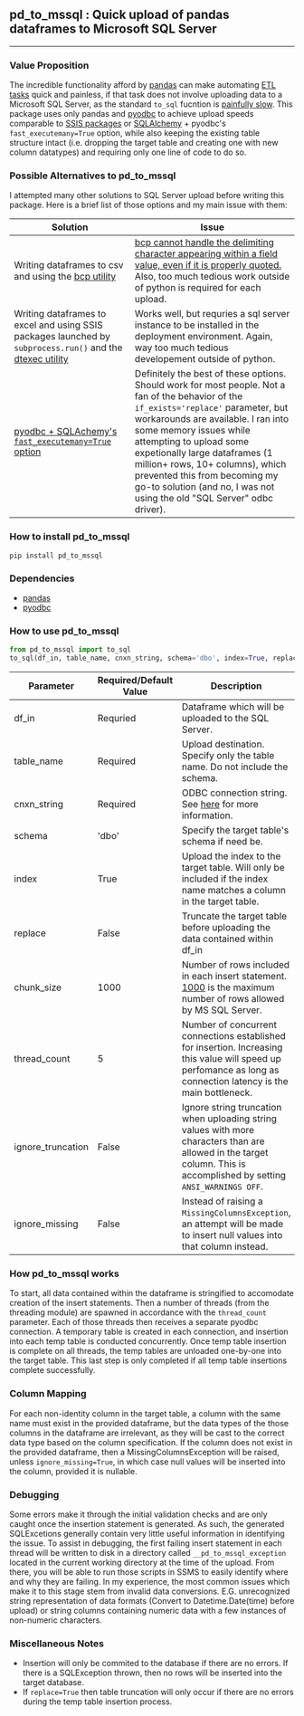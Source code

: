 ## pd_to_mssql : Quick upload of pandas dataframes to Microsoft SQL Server

---

### Value Proposition

The incredible functionality afford by [pandas](https://pandas.pydata.org/) can make automating [ETL tasks](https://en.wikipedia.org/wiki/Extract,_transform,_load) quick and painless, if that task does not involve uploading data to a Microsoft SQL Server, as the standard `to_sql` fucntion is [painfully slow](https://stackoverflow.com/questions/29706278/python-pandas-to-sql-with-sqlalchemy-how-to-speed-up-exporting-to-ms-sql). This package uses only pandas and [pyodbc](https://github.com/mkleehammer/pyodbc/) to achieve upload speeds comparable to [SSIS packages](https://docs.microsoft.com/en-us/sql/integration-services/integration-services-ssis-packages?view=sql-server-ver15) or [SQLAlchemy](https://www.sqlalchemy.org/) + pyodbc's `fast_executemany=True` option, while also keeping the existing table structure intact (i.e. dropping the target table and creating one with new column datatypes) and requiring only one line of code to do so.

### Possible Alternatives to pd_to_mssql

I attempted many other solutions to SQL Server upload before writing this package. Here is a brief list of those options and my main issue with them:

| Solution | Issue |
| --- | --- |
| Writing dataframes to csv and using the [bcp utility](https://docs.microsoft.com/en-us/sql/tools/bcp-utility?view=sql-server-ver15) | [bcp cannot handle the delimiting character appearing within a field value, even if it is properly quoted.](https://docs.microsoft.com/en-us/sql/relational-databases/import-export/specify-field-and-row-terminators-sql-server?view=sql-server-2017#characters-supported-as-terminators) Also, too much tedious work outside of python is required for each upload.
| Writing dataframes to excel and using SSIS packages launched by `subprocess.run()` and the [dtexec utility](https://docs.microsoft.com/en-us/sql/integration-services/packages/dtexec-utility?view=sql-server-ver15) | Works well, but requries a sql server instance to be installed in the deployment environment. Again, way too much tedious developement outside of python. |
| [pyodbc + SQLAchemy's `fast_executemany=True` option](https://stackoverflow.com/a/48861231/10992541) | Definitely the best of these options. Should work for most people. Not a fan of the behavior of the `if_exists='replace'` parameter, but workarounds are available. I ran into some memory issues while attempting to upload some expetionally large dataframes (1 million+ rows, 10+ columns), which prevented this from becoming my go-to solution (and no, I was not using the old "SQL Server" odbc driver). |

### How to install pd_to_mssql

`pip install pd_to_mssql`

### Dependencies

* [pandas](https://pandas.pydata.org/)
* [pyodbc](https://github.com/mkleehammer/pyodbc/)

### How to use pd_to_mssql
```python
from pd_to_mssql import to_sql
to_sql(df_in, table_name, cnxn_string, schema='dbo', index=True, replace=False, chunk_size=1000, thread_count=5, ignore_truncation=False, ignore_missing=False)
 ```
 
 | Parameter | Required/Default Value | Description |
 | --- | --- | --- |
 | df_in | Requried | Dataframe which will be uploaded to the SQL Server. |
 | table_name | Required | Upload destination. Specify only the table name. Do not include the schema. |
 | cnxn_string | Required | ODBC connection string. See [here](https://www.connectionstrings.com/microsoft-odbc-driver-17-for-sql-server/) for more information. |
 | schema | 'dbo' | Specify the target table's schema if need be. |
 | index | True | Upload the index to the target table. Will only be included if the index name matches a column in the target table. |
 | replace | False | Truncate the target table before uploading the data contained within df_in |
 | chunk_size | 1000 | Number of rows included in each insert statement. [1000](https://stackoverflow.com/questions/37471803/sql-server-maximum-rows-that-can-be-inserted-in-a-single-insert-statment) is the maximum number of rows allowed by MS SQL Server. |
 | thread_count | 5 | Number of concurrent connections established for insertion. Increasing this value will speed up perfomance as long as connection latency is the main bottleneck.|
 | ignore_truncation | False | Ignore string truncation when uploading string values with more characters than are allowed in the target column. This is accomplished by setting `ANSI_WARNINGS OFF`. |
 | ignore_missing | False | Instead of raising a `MissingColumnsException`, an attempt will be made to insert null values into that column instead. |

### How pd_to_mssql works
 
To start, all data contained within the dataframe is stringified to accomodate creation of the insert statements. Then a number of threads (from the threading module) are spawned in accordance with the `thread_count` parameter. Each of those threads then receives a separate pyodbc connection. A temporary table is created in each connection, and insertion into each temp table is conducted concurrently. Once temp table insertion is complete on all threads, the temp tables are unloaded one-by-one into the target table. This last step is only completed if all temp table insertions complete successfully.

### Column Mapping

For each non-identity column in the target table, a column with the same name must exist in the provided dataframe, but the data types of the those columns in the dataframe are irrelevant, as they will be cast to the correct data type based on the column specification. If the column does not exist in the provided dataframe, then a MissingColumnsException will be raised, unless `ignore_missing=True`, in which case null values will be inserted into the column, provided it is nullable.
 
 ### Debugging
 
 Some errors make it through the initial validation checks and are only caught once the insertion statement is generated. As such, the generated SQLExcetions generally contain very little useful information in identifying the issue. To assist in debugging, the first failing insert statement in each thread will be written to disk in a directory called `__pd_to_mssql_exception` located in the current working directory at the time of the upload. From there, you will be able to run those scripts in SSMS to easily identify where and why they are failing. In my experience, the most common issues which make it to this stage stem from invalid data conversions. E.G. unrecognized string representation of data formats (Convert to Datetime.Date(time) before upload) or string columns containing numeric data with a few instances of non-numeric characters.
 
 ### Miscellaneous Notes
 * Insertion will only be commited to the database if there are no errors. If there is a SQLException thrown, then no rows will be inserted into the target database.
 * If `replace=True` then table truncation will only occur if there are no errors during the temp table insertion process.
